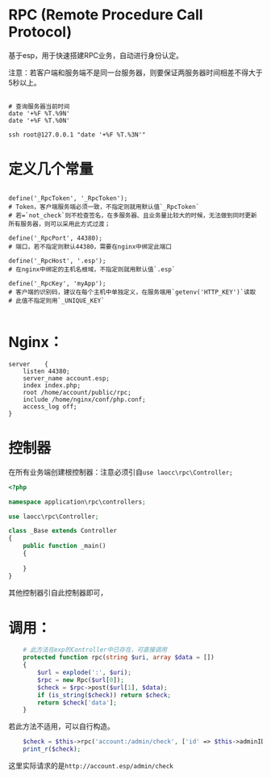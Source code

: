 # RPC (Remote Procedure Call Protocol)

基于esp，用于快速搭建RPC业务，自动进行身份认定。

注意：若客户端和服务端不是同一台服务器，则要保证两服务器时间相差不得大于5秒以上。

```shell

# 查询服务器当前时间
date '+%F %T.%9N'
date '+%F %T.%0N'

ssh root@127.0.0.1 "date '+%F %T.%3N'"

```


# 定义几个常量

```shell

define('_RpcToken', '_RpcToken');
# Token，客户端服务端必须一致，不指定则就用默认值`_RpcToken`
# 若=`not_check`则不检查签名，在多服务器、且业务量比较大的时候，无法做到同时更新所有服务器，则可以采用此方式过渡；

define('_RpcPort', 44380);
# 端口，若不指定则默认44380，需要在nginx中绑定此端口

define('_RpcHost', '.esp');
# 在nginx中绑定的主机名根域，不指定则就用默认值`.esp`

define('_RpcKey', 'myApp');
# 客户端的识别码，建议在每个主机中单独定义，在服务端用`getenv('HTTP_KEY')`读取
# 此值不指定则用`_UNIQUE_KEY`


```

# Nginx：

```
server    {
    listen 44380;
    server_name account.esp;
    index index.php;
    root /home/account/public/rpc;
    include /home/nginx/conf/php.conf;
    access_log off;
}
```

# 控制器

在所有业务端创建根控制器：注意必须引自`use laocc\rpc\Controller;`

```php
<?php

namespace application\rpc\controllers;

use laocc\rpc\Controller;

class _Base extends Controller
{
    public function _main()
    {
    
    }
}
```

其他控制器引自此控制器即可，

# 调用：

```php
    # 此方法在exp的Controller中已存在，可直接调用
    protected function rpc(string $uri, array $data = [])
    {
        $url = explode(':', $uri);
        $rpc = new Rpc($url[0]);
        $check = $rpc->post($url[1], $data);
        if (is_string($check)) return $check;
        return $check['data'];
    }

```

若此方法不适用，可以自行构造。

```php
    $check = $this->rpc('account:/admin/check', ['id' => $this->adminID]);
    print_r($check);
```

这里实际请求的是`http://account.esp/admin/check`

